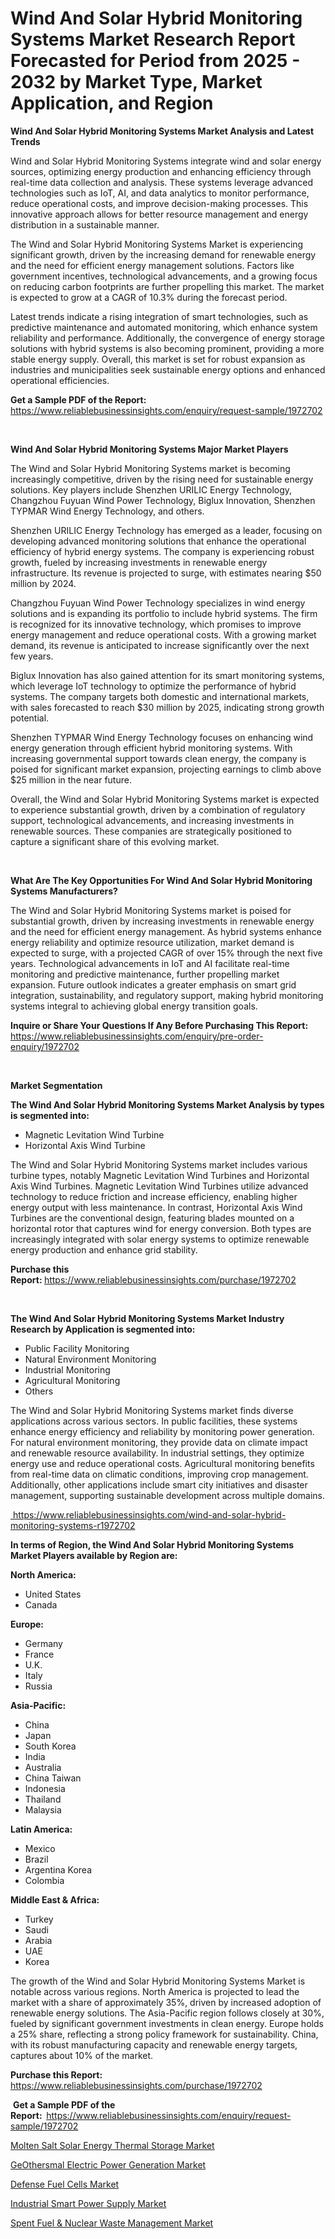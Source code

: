 <p><h1>Wind And Solar Hybrid Monitoring Systems Market Research Report Forecasted for Period from 2025 -  2032 by Market Type, Market Application, and Region</h1></p><p><strong>Wind And Solar Hybrid Monitoring Systems Market Analysis and Latest Trends</strong></p>
<p><p>Wind and Solar Hybrid Monitoring Systems integrate wind and solar energy sources, optimizing energy production and enhancing efficiency through real-time data collection and analysis. These systems leverage advanced technologies such as IoT, AI, and data analytics to monitor performance, reduce operational costs, and improve decision-making processes. This innovative approach allows for better resource management and energy distribution in a sustainable manner.</p><p>The Wind and Solar Hybrid Monitoring Systems Market is experiencing significant growth, driven by the increasing demand for renewable energy and the need for efficient energy management solutions. Factors like government incentives, technological advancements, and a growing focus on reducing carbon footprints are further propelling this market. The market is expected to grow at a CAGR of 10.3% during the forecast period. </p><p>Latest trends indicate a rising integration of smart technologies, such as predictive maintenance and automated monitoring, which enhance system reliability and performance. Additionally, the convergence of energy storage solutions with hybrid systems is also becoming prominent, providing a more stable energy supply. Overall, this market is set for robust expansion as industries and municipalities seek sustainable energy options and enhanced operational efficiencies.</p></p>
<p><strong>Get a Sample PDF of the Report:&nbsp;</strong> <a href="https://www.reliablebusinessinsights.com/enquiry/request-sample/1972702?utm_campaign=1873&utm_medium=2&utm_source=Github&utm_content=ia&utm_term=07042025&utm_id=wind-and-solar-hybrid-monitoring-systems">https://www.reliablebusinessinsights.com/enquiry/request-sample/1972702</a></p>
<p>&nbsp;</p>
<p><strong>Wind And Solar Hybrid Monitoring Systems Major Market Players</strong></p>
<p><p>The Wind and Solar Hybrid Monitoring Systems market is becoming increasingly competitive, driven by the rising need for sustainable energy solutions. Key players include Shenzhen URILIC Energy Technology, Changzhou Fuyuan Wind Power Technology, Biglux Innovation, Shenzhen TYPMAR Wind Energy Technology, and others.</p><p>Shenzhen URILIC Energy Technology has emerged as a leader, focusing on developing advanced monitoring solutions that enhance the operational efficiency of hybrid energy systems. The company is experiencing robust growth, fueled by increasing investments in renewable energy infrastructure. Its revenue is projected to surge, with estimates nearing $50 million by 2024.</p><p>Changzhou Fuyuan Wind Power Technology specializes in wind energy solutions and is expanding its portfolio to include hybrid systems. The firm is recognized for its innovative technology, which promises to improve energy management and reduce operational costs. With a growing market demand, its revenue is anticipated to increase significantly over the next few years.</p><p>Biglux Innovation has also gained attention for its smart monitoring systems, which leverage IoT technology to optimize the performance of hybrid systems. The company targets both domestic and international markets, with sales forecasted to reach $30 million by 2025, indicating strong growth potential.</p><p>Shenzhen TYPMAR Wind Energy Technology focuses on enhancing wind energy generation through efficient hybrid monitoring systems. With increasing governmental support towards clean energy, the company is poised for significant market expansion, projecting earnings to climb above $25 million in the near future.</p><p>Overall, the Wind and Solar Hybrid Monitoring Systems market is expected to experience substantial growth, driven by a combination of regulatory support, technological advancements, and increasing investments in renewable sources. These companies are strategically positioned to capture a significant share of this evolving market.</p></p>
<p>&nbsp;</p>
<p><strong>What Are The Key Opportunities For Wind And Solar Hybrid Monitoring Systems Manufacturers?</strong></p>
<p><p>The Wind and Solar Hybrid Monitoring Systems market is poised for substantial growth, driven by increasing investments in renewable energy and the need for efficient energy management. As hybrid systems enhance energy reliability and optimize resource utilization, market demand is expected to surge, with a projected CAGR of over 15% through the next five years. Technological advancements in IoT and AI facilitate real-time monitoring and predictive maintenance, further propelling market expansion. Future outlook indicates a greater emphasis on smart grid integration, sustainability, and regulatory support, making hybrid monitoring systems integral to achieving global energy transition goals.</p></p>
<p><strong>Inquire or Share Your Questions If Any Before Purchasing This Report:</strong> <a href="https://www.reliablebusinessinsights.com/enquiry/pre-order-enquiry/1972702?utm_campaign=1873&utm_medium=2&utm_source=Github&utm_content=ia&utm_term=07042025&utm_id=wind-and-solar-hybrid-monitoring-systems">https://www.reliablebusinessinsights.com/enquiry/pre-order-enquiry/1972702</a></p>
<p>&nbsp;</p>
<p><strong>Market Segmentation</strong></p>
<p><strong>The Wind And Solar Hybrid Monitoring Systems Market Analysis by types is segmented into:</strong></p>
<p><ul><li>Magnetic Levitation Wind Turbine</li><li>Horizontal Axis Wind Turbine</li></ul></p>
<p><p>The Wind and Solar Hybrid Monitoring Systems market includes various turbine types, notably Magnetic Levitation Wind Turbines and Horizontal Axis Wind Turbines. Magnetic Levitation Wind Turbines utilize advanced technology to reduce friction and increase efficiency, enabling higher energy output with less maintenance. In contrast, Horizontal Axis Wind Turbines are the conventional design, featuring blades mounted on a horizontal rotor that captures wind for energy conversion. Both types are increasingly integrated with solar energy systems to optimize renewable energy production and enhance grid stability.</p></p>
<p><strong>Purchase this Report:&nbsp;</strong><a href="https://www.reliablebusinessinsights.com/purchase/1972702?utm_campaign=1873&utm_medium=2&utm_source=Github&utm_content=ia&utm_term=07042025&utm_id=wind-and-solar-hybrid-monitoring-systems">https://www.reliablebusinessinsights.com/purchase/1972702</a></p>
<p>&nbsp;</p>
<p><strong>The Wind And Solar Hybrid Monitoring Systems Market Industry Research by Application is segmented into:</strong></p>
<p><ul><li>Public Facility Monitoring</li><li>Natural Environment Monitoring</li><li>Industrial Monitoring</li><li>Agricultural Monitoring</li><li>Others</li></ul></p>
<p><p>The Wind and Solar Hybrid Monitoring Systems market finds diverse applications across various sectors. In public facilities, these systems enhance energy efficiency and reliability by monitoring power generation. For natural environment monitoring, they provide data on climate impact and renewable resource availability. In industrial settings, they optimize energy use and reduce operational costs. Agricultural monitoring benefits from real-time data on climatic conditions, improving crop management. Additionally, other applications include smart city initiatives and disaster management, supporting sustainable development across multiple domains.</p></p>
<p><a href="https://www.reliablebusinessinsights.com/wind-and-solar-hybrid-monitoring-systems-r1972702?utm_campaign=1873&utm_medium=2&utm_source=Github&utm_content=ia&utm_term=07042025&utm_id=wind-and-solar-hybrid-monitoring-systems">&nbsp;https://www.reliablebusinessinsights.com/wind-and-solar-hybrid-monitoring-systems-r1972702</a></p>
<p><strong>In terms of Region, the Wind And Solar Hybrid Monitoring Systems Market Players available by Region are:</strong></p>
<p>
    <p> <strong> North America: </strong>
        <ul>
            <li>United States</li>
            <li>Canada</li>
        </ul>
        </p> 
    <p> <strong> Europe: </strong>
        <ul>
            <li>Germany</li>
            <li>France</li>
            <li>U.K.</li>
            <li>Italy</li>
            <li>Russia</li>
        </ul>
        </p> 
    <p> <strong> Asia-Pacific: </strong>
        <ul>
            <li>China</li>
            <li>Japan</li>
            <li>South Korea</li>
            <li>India</li>
            <li>Australia</li>
            <li>China Taiwan</li>
            <li>Indonesia</li>
            <li>Thailand</li>
            <li>Malaysia</li>
        </ul>
        </p> 
    <p> <strong> Latin America: </strong>
        <ul>
            <li>Mexico</li>
            <li>Brazil</li>
            <li>Argentina Korea</li>
            <li>Colombia</li>
        </ul>
        </p> 
    <p> <strong> Middle East & Africa: </strong>
        <ul>
            <li>Turkey</li>
            <li>Saudi</li>
            <li>Arabia</li>
            <li>UAE</li>
            <li>Korea</li>
        </ul>
    </p>
    </p>
<p><p>The growth of the Wind and Solar Hybrid Monitoring Systems Market is notable across various regions. North America is projected to lead the market with a share of approximately 35%, driven by increased adoption of renewable energy solutions. The Asia-Pacific region follows closely at 30%, fueled by significant government investments in clean energy. Europe holds a 25% share, reflecting a strong policy framework for sustainability. China, with its robust manufacturing capacity and renewable energy targets, captures about 10% of the market.</p></p>
<p><strong>Purchase this Report: </strong><a href="https://www.reliablebusinessinsights.com/purchase/1972702?utm_campaign=1873&utm_medium=2&utm_source=Github&utm_content=ia&utm_term=07042025&utm_id=wind-and-solar-hybrid-monitoring-systems">https://www.reliablebusinessinsights.com/purchase/1972702</a></p>
<p>&nbsp;<strong>Get a Sample PDF of the Report:&nbsp;&nbsp;</strong><a href="https://www.reliablebusinessinsights.com/enquiry/request-sample/1972702?utm_campaign=1873&utm_medium=2&utm_source=Github&utm_content=ia&utm_term=07042025&utm_id=wind-and-solar-hybrid-monitoring-systems">https://www.reliablebusinessinsights.com/enquiry/request-sample/1972702</a></p>
<p><strong></strong></p>
<p><p><a href="https://github.com/bettysbozer/Market-Research-Report-List-1/blob/main/molten-salt-solar-energy-thermal-storage-market.md?utm_campaign=1873&utm_medium=2&utm_source=Github&utm_content=ia&utm_term=07042025&utm_id=wind-and-solar-hybrid-monitoring-systems">Molten Salt Solar Energy Thermal Storage Market</a></p><p><a href="https://github.com/achilekirwan/Market-Research-Report-List-1/blob/main/geothersmal-electric-power-generation-market.md?utm_campaign=1873&utm_medium=2&utm_source=Github&utm_content=ia&utm_term=07042025&utm_id=wind-and-solar-hybrid-monitoring-systems">GeOthersmal Electric Power Generation Market</a></p><p><a href="https://github.com/safurdorthu8/Market-Research-Report-List-1/blob/main/defense-fuel-cells-market.md?utm_campaign=1873&utm_medium=2&utm_source=Github&utm_content=ia&utm_term=07042025&utm_id=wind-and-solar-hybrid-monitoring-systems">Defense Fuel Cells Market</a></p><p><a href="https://github.com/roceljiabur/Market-Research-Report-List-1/blob/main/industrial-smart-power-supply-market.md?utm_campaign=1873&utm_medium=2&utm_source=Github&utm_content=ia&utm_term=07042025&utm_id=wind-and-solar-hybrid-monitoring-systems">Industrial Smart Power Supply Market</a></p><p><a href="https://github.com/yosenadhler/Market-Research-Report-List-1/blob/main/spent-fuel-nuclear-waste-management-market.md?utm_campaign=1873&utm_medium=2&utm_source=Github&utm_content=ia&utm_term=07042025&utm_id=wind-and-solar-hybrid-monitoring-systems">Spent Fuel & Nuclear Waste Management Market</a></p></p>